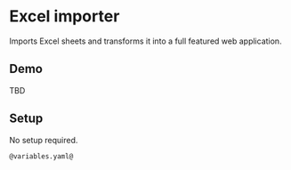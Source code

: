# Excel importer

Imports Excel sheets and transforms it into a full featured web application.

## Demo

TBD

## Setup

No setup required.

```
@variables.yaml@
```